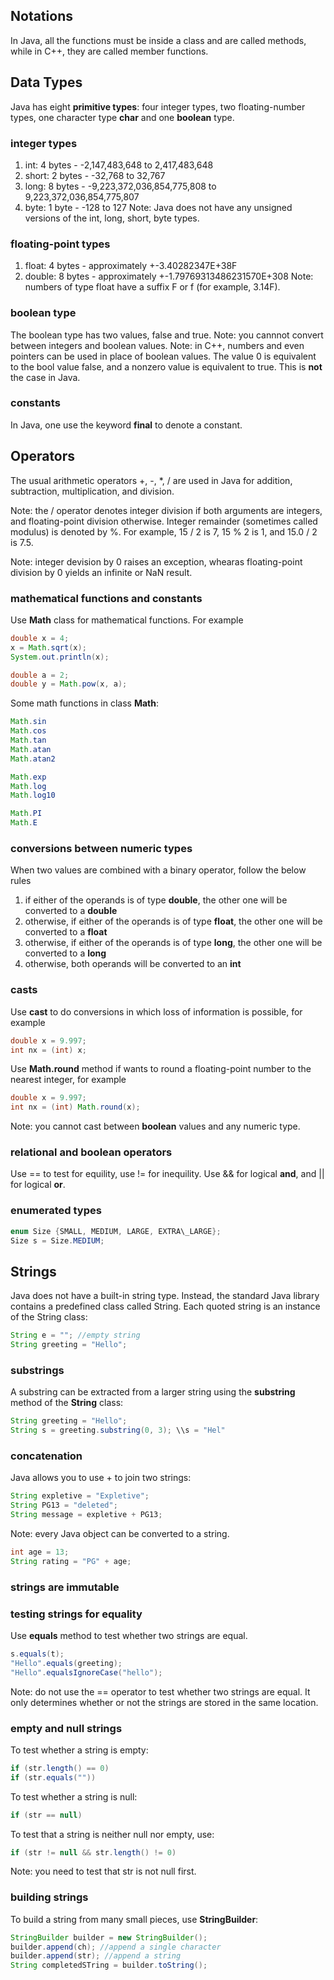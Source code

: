 ## Notations
In Java, all the functions must be inside a class and are called methods, while in C++, they are called member functions.


## Data Types
Java has eight **primitive types**: four integer types, two floating-number types, one character type **char** and one **boolean** type.

### integer types
1. int: 4 bytes - -2,147,483,648 to 2,417,483,648
2. short: 2 bytes - -32,768 to 32,767
3. long: 8 bytes - -9,223,372,036,854,775,808 to 9,223,372,036,854,775,807
4. byte: 1 byte - -128 to 127
Note: Java does not have any unsigned versions of the int, long, short, byte types.


### floating-point types
1. float: 4 bytes - approximately +-3.40282347E+38F
2. double: 8 bytes - approximately +-1.79769313486231570E+308
Note: numbers of type float have a suffix F or f (for example, 3.14F).


### boolean type
The boolean type has two values, false and true.
Note: you cannnot convert between integers and boolean values.
Note: in C++, numbers and even pointers can be used in place of boolean values. The value 0 is equivalent to the bool value false, and a nonzero value is equivalent to true. This is **not** the case in Java.

### constants
In Java, one use the keyword **final** to denote a constant.


## Operators
The usual arithmetic operators +, -, \*, / are used in Java for addition, subtraction, multiplication, and division.

Note: the / operator denotes integer division if both arguments are integers, and floating-point division otherwise. Integer remainder (sometimes called modulus) is denoted by %. For example, 15 / 2 is 7, 15 % 2 is 1, and 15.0 / 2 is 7.5.

Note: integer devision by 0 raises an exception, whearas floating-point division by 0 yields an infinite or NaN result.

### mathematical functions and constants
Use **Math** class for mathematical functions. For example
```java
double x = 4;
x = Math.sqrt(x);
System.out.println(x);

double a = 2;
double y = Math.pow(x, a);
```
Some math functions in class **Math**:
```java
Math.sin
Math.cos
Math.tan
Math.atan
Math.atan2

Math.exp
Math.log
Math.log10

Math.PI
Math.E
```

### conversions between numeric types
When two values are combined with a binary operator, follow the below rules
1. if either of the operands is of type **double**, the other one will be converted to a **double**
2. otherwise, if either of the operands is of type **float**, the other one will be converted to a **float**
3. otherwise, if either of the operands is of type **long**, the other one will be converted to a **long**
4. otherwise, both operands will be converted to an **int**



### casts
Use **cast** to do conversions in which loss of information is possible, for example
```java
double x = 9.997;
int nx = (int) x;
```

Use **Math.round** method if wants to round a floating-point number to the nearest integer, for example
```java
double x = 9.997;
int nx = (int) Math.round(x);
```

Note: you cannot cast between **boolean** values and any numeric type.

### relational and boolean operators
Use == to test for equility, use != for inequility.
Use && for logical **and**, and || for logical **or**.


### enumerated types
```java
enum Size {SMALL, MEDIUM, LARGE, EXTRA\_LARGE};
Size s = Size.MEDIUM;
```

## Strings
Java does not have a built-in string type. Instead, the standard Java library contains a predefined class called String. Each quoted string is an instance of the String class:
```java
String e = ""; //empty string
String greeting = "Hello";
```


### substrings
A substring can be extracted from a larger string using the **substring** method of the **String** class:
```java
String greeting = "Hello";
String s = greeting.substring(0, 3); \\s = "Hel"
```



### concatenation
Java allows you to use + to join two strings:
```java
String expletive = "Expletive";
String PG13 = "deleted";
String message = expletive + PG13;
```

Note: every Java object can be converted to a string.
```java
int age = 13;
String rating = "PG" + age;
```

### strings are immutable


### testing strings for equality
Use **equals** method to test whether two strings are equal.
```java
s.equals(t);
"Hello".equals(greeting);
"Hello".equalsIgnoreCase("hello");
```
Note: do not use the == operator to test whether two strings are equal. It only determines whether or not the strings are stored in the same location. 


### empty and null strings
To test whether a string is empty: 
```java
if (str.length() == 0)
if (str.equals(""))
```

To test whether a string is null:
```java
if (str == null)
```

To test that a string is neither null nor empty, use:
```java
if (str != null && str.length() != 0)
```
Note: you need to test that str is not null first.



### building strings
To build a string from many small pieces, use **StringBuilder**:
```java
StringBuilder builder = new StringBuilder();
builder.append(ch); //append a single character
builder.append(str); //append a string
String completedSTring = builder.toString();
```













































































